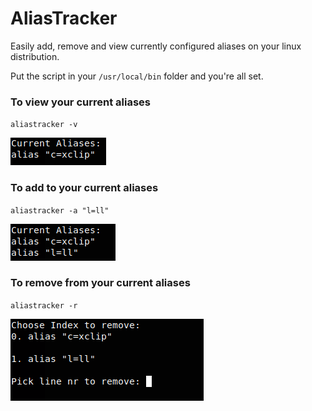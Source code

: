 # AliasTracker
Easily add, remove and view currently configured aliases on your linux distribution.

Put the script in your `/usr/local/bin` folder and you're all set.

### To view your current aliases
`aliastracker -v`

![view](docs/img/2.png)

### To add to your current aliases
`aliastracker -a "l=ll"`

![add](docs/img/1.png)

### To remove from your current aliases
`aliastracker -r`

![remove](docs/img/3.png)
